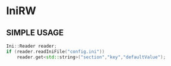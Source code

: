 # IniRW
## SIMPLE USAGE
```c++
Ini::Reader reader;
if (reader.readIniFile("config.ini"))
    reader.get<std::string>("section","key","defaultValue");
```
